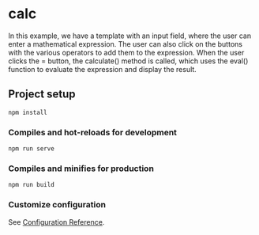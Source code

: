 # calc


In this example, we have a template with an input field, where the user can enter a mathematical expression. The user can also click on the buttons with the various operators to add them to the expression. When the user clicks the = button, the calculate() method is called, which uses the eval() function to evaluate the expression and display the result.

## Project setup
```
npm install
```

### Compiles and hot-reloads for development
```
npm run serve
```

### Compiles and minifies for production
```
npm run build
```


### Customize configuration
See [Configuration Reference](https://cli.vuejs.org/config/).
